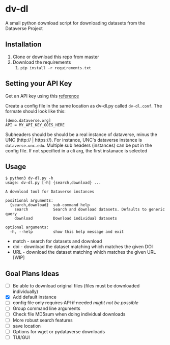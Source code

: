 # dv-dl
A small python download script for downloading datasets from the Dataverse Project

## Installation

1. Clone or download this repo from master
2. Download the requirements
   1. `pip install -r requirements.txt`

## Setting your API Key

Get an API key using this [reference](https://guides.dataverse.org/en/5.3/api/auth.html)

Create a config file in the same location as dv-dl.py called `dv-dl.conf`. The formate should look like this:

```
[demo.dataverse.org]
API = MY_API_KEY_GOES_HERE
```
Subheaders should be should be a real instance of dataverse, minus the UNC (http:// | https://). For instance, UNC's dataverse instance is `dataverse.unc.edu`. Multiple sub headers (instances) can be put in the config file. If not specified in a cli arg, the first instanace is selected

## Usage

```
$ python3 dv-dl.py -h
usage: dv-dl.py [-h] {search,download} ...

A download tool for Dataverse instances

positional arguments:
  {search,download}  sub-command help
    search           Search and download datasets. Defaults to generic query
    download         Download individual datasets

optional arguments:
  -h, --help         show this help message and exit
```

- match - search for datasets and download
- doi - download the dataset matching which matches the given DOI
- URL -  download the dataset matching which matches the given URL [WIP]

## Goal Plans Ideas

- [ ] Be able to download original files (files must be downloaded individually)
- [X] Add default instance
- [ ] ~~config file only requires API if needed~~ *might not be possible*
- [ ] Group command line arguments
- [ ] Check file MD5sum when doing individual downloads
- [ ] More robust search features
- [ ] save location
- [ ] Options for wget or pydataverse downloads
- [ ] TUI/GUI
